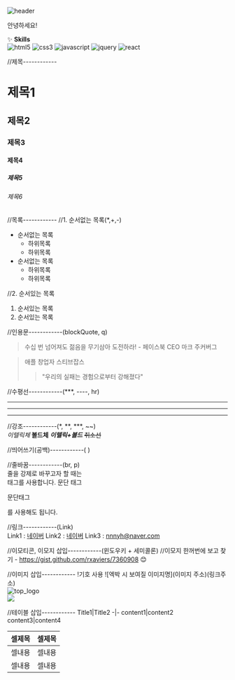 ![header](https://capsule-render.vercel.app/api?type=waving&color=auto&height=300&section=header&text=nohyounghun!&fontSize=50)

안녕하세요!

✨ **Skills** <br />
<img src="https://img.shields.io/badge/HTML5-orange?style=flat-square&logo=html5&logoColor=white" alt="html5" /> <img
 src="https://img.shields.io/badge/CSS3-blue?style=flat-square&logo=css3&logoColor=white" alt="css3" /> <img
 src="https://img.shields.io/badge/Javascript-yellow?style=flat-square&logo=javascript&logoColor=white" alt="javascript" /> <img
 src="https://img.shields.io/badge/jquery-black?style=flat-square&logo=jqeury&logoColor=white" alt="jquery" /> <img
 src="https://img.shields.io/badge/react-skyblue?style=flat-square&logo=react&logoColor=white" alt="react" />

//제목------------
# 제목1
## 제목2
### 제목3
#### 제목4
##### 제목5
###### 제목6

//목록------------
//1. 순서없는 목록(*,+,-)
* 순서없는 목록
  + 하위목록
  + 하위목록
* 순서없는 목록
  - 하위목록
  - 하위목록
    
//2. 순서있는 목록
1. 순서있는 목록
2. 순서있는 목록

//인용문------------(blockQuote, q)
> 수십 번 넘어져도 젊음을 무기삼아 도전하라! - 페이스북 CEO 마크 주커버그

> 애플 창업자 스티브잡스
>> "우리의 실패는 경험으로부터 강해졌다"

//수평선------------(***, ----, hr)
***
----
<hr />

//강조------------(*, **, ***, ~~)    <br />
*이텔릭체*
**볼드체**
***이텔릭+볼드***
~~취소선~~

//띄어쓰기(공백)------------(&nbsp;)
&nbsp;&nbsp;&nbsp;&nbsp;&nbsp;&nbsp;

//줄바꿈------------(br, p)    <br />
줄을 강제로 바꾸고자 할 때는 <br />태그를 사용합니다.
문단 태그 <p>문단태그</p>를 사용해도 됩니다.

//링크------------(Link)   <br />
Link1 : [네이버](https://naver.com)
Link2 : <a href="http://naver.com" title="네이버 바로가기" target="_blank">네이버</a>
Link3 : <nnnyh@naver.com>

//이모티콘, 이모지 삽입------------(윈도우키 + 세미콜론)
//이모지 한꺼번에 보고 찾기 - https://gist.github.com/rxaviers/7360908 :blush:

//이미지 삽입------------ !기호 사용
![엑박 시 보여질 이미지명](이미지 주소)(링크주소) <br>
![top_logo](https://harimpetfood.com/SkinImg/top_logo.gif)<br>
<img src="https://harimpetfood.com/SkinImg/top_logo.gif">

//테이블 삽입------------
Title1|Title2
-|-
content1|content2
content3|content4

<table>
  <thead>
    <tr><th>셀제목</th><th>셀제목</th></tr>
  </thead>
  <tbody>
    <tr><td>셀내용</td><td>셀내용</td></tr>
    <tr><td>셀내용</td><td>셀내용</td></tr>
  </tbody>
</table>
